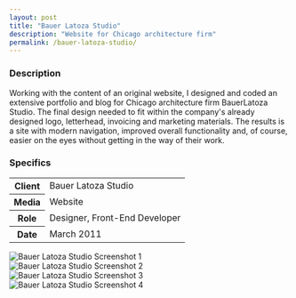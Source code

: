 ```yaml
---
layout: post
title: "Bauer Latoza Studio"
description: "Website for Chicago architecture firm"
permalink: /bauer-latoza-studio/
---
```


<section class="border-bottom-gray">
	<div class="grid-frame soft-sides hard@md">
		<div class="grid">
			<div class="grid-cell soft-triple-top soft-sides soft-triple-sides@md soft-triple-bottom@md 2/3@md">
				<h3>Description</h3>
				<p>Working with the content of an original website, I designed and coded an extensive portfolio and blog for Chicago architecture firm BauerLatoza Studio. The final design needed to fit within the company's already designed logo, letterhead, invoicing and marketing materials. The results is a site with modern navigation, improved overall functionality and, of course, easier on the eyes without getting in the way of their work.</p>
			</div>
			<div class="grid-cell soft-sides soft-triple-bottom soft-double-top soft-triple-sides@md soft-triple-top@md 1/3@md">
				<h3>Specifics</h3>
				<table>
					<tbody>
						<tr>
							<th>Client</th>
							<td>Bauer Latoza Studio</td>
						</tr>
						<tr>
							<th>Media</th>
							<td>Website</td>
						</tr>
						<tr>
							<th>Role</th>
							<td>Designer, Front-End Developer</td>
						</tr>
						<tr>
							<th>Date</th>
							<td>March 2011</td>
						</tr>
					</tbody>
				</table>
			</div>
		</div>
	</div>
</section>
<section class="border-bottom-gray bg-silver@md">
	<div class="grid-frame soft-triple-ends soft-double-sides soft-triple-sides@md">
		<div class="grid grid-with-gutter">
			<div class="grid-cell">
				<img src="https://jessetrippecdn.appspot.com/images/bauer-latoza-1.png" alt="Bauer Latoza Studio Screenshot 1" class="project-img">
				<div class="grid grid-with-gutter">
					<div class="grid-cell 1/2@md">
						<img src="https://jessetrippecdn.appspot.com/images/bauer-latoza-3.png" alt="Bauer Latoza Studio Screenshot 2" class="project-img">
					</div>
					<div class="grid-cell 1/2@md">
						<img src="https://jessetrippecdn.appspot.com/images/bauer-latoza-4.png" alt="Bauer Latoza Studio Screenshot 3" class="project-img">
					</div>
				</div>
				<img src="https://jessetrippecdn.appspot.com/images/bauer-latoza-2.png" alt="Bauer Latoza Studio Screenshot 4" class="project-img flush-bottom">
			</div>
		</div>
	</div>
</section>
